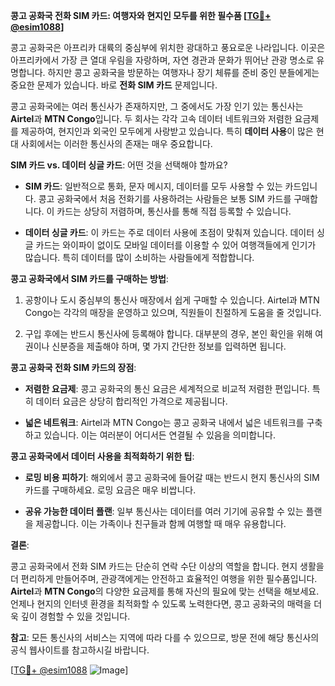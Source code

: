 **콩고 공화국 전화 SIM 카드: 여행자와 현지인 모두를 위한 필수품 [[TG💪+ @esim1088](https://t.me/s/esim1088)]**

콩고 공화국은 아프리카 대륙의 중심부에 위치한 광대하고 풍요로운 나라입니다. 이곳은 아프리카에서 가장 큰 열대 우림을 자랑하며, 자연 경관과 문화가 뛰어난 관광 명소로 유명합니다. 하지만 콩고 공화국을 방문하는 여행자나 장기 체류를 준비 중인 분들에게는 중요한 문제가 있습니다. 바로 **전화 SIM 카드** 문제입니다.

콩고 공화국에는 여러 통신사가 존재하지만, 그 중에서도 가장 인기 있는 통신사는 **Airtel**과 **MTN Congo**입니다. 두 회사는 각각 고속 데이터 네트워크와 저렴한 요금제를 제공하여, 현지인과 외국인 모두에게 사랑받고 있습니다. 특히 **데이터 사용**이 많은 현대 사회에서는 이러한 통신사의 존재는 매우 중요합니다.

**SIM 카드 vs. 데이터 싱글 카드**: 어떤 것을 선택해야 할까요? 

- **SIM 카드**: 일반적으로 통화, 문자 메시지, 데이터를 모두 사용할 수 있는 카드입니다. 콩고 공화국에서 처음 전화기를 사용하려는 사람들은 보통 SIM 카드를 구매합니다. 이 카드는 상당히 저렴하며, 통신사를 통해 직접 등록할 수 있습니다.
  
- **데이터 싱글 카드**: 이 카드는 주로 데이터 사용에 초점이 맞춰져 있습니다. 데이터 싱글 카드는 와이파이 없이도 모바일 데이터를 이용할 수 있어 여행객들에게 인기가 많습니다. 특히 데이터를 많이 소비하는 사람들에게 적합합니다.

**콩고 공화국에서 SIM 카드를 구매하는 방법**:

1. 공항이나 도시 중심부의 통신사 매장에서 쉽게 구매할 수 있습니다. Airtel과 MTN Congo는 각각의 매장을 운영하고 있으며, 직원들이 친절하게 도움을 줄 것입니다.
   
2. 구입 후에는 반드시 통신사에 등록해야 합니다. 대부분의 경우, 본인 확인을 위해 여권이나 신분증을 제출해야 하며, 몇 가지 간단한 정보를 입력하면 됩니다.

**콩고 공화국 전화 SIM 카드의 장점**:

- **저렴한 요금제**: 콩고 공화국의 통신 요금은 세계적으로 비교적 저렴한 편입니다. 특히 데이터 요금은 상당히 합리적인 가격으로 제공됩니다.
  
- **넓은 네트워크**: Airtel과 MTN Congo는 콩고 공화국 내에서 넓은 네트워크를 구축하고 있습니다. 이는 여러분이 어디서든 연결될 수 있음을 의미합니다.

**콩고 공화국에서 데이터 사용을 최적화하기 위한 팁**:

- **로밍 비용 피하기**: 해외에서 콩고 공화국에 들어갈 때는 반드시 현지 통신사의 SIM 카드를 구매하세요. 로밍 요금은 매우 비쌉니다.
  
- **공유 가능한 데이터 플랜**: 일부 통신사는 데이터를 여러 기기에 공유할 수 있는 플랜을 제공합니다. 이는 가족이나 친구들과 함께 여행할 때 매우 유용합니다.

**결론**:

콩고 공화국에서 전화 SIM 카드는 단순히 연락 수단 이상의 역할을 합니다. 현지 생활을 더 편리하게 만들어주며, 관광객에게는 안전하고 효율적인 여행을 위한 필수품입니다. **Airtel**과 **MTN Congo**의 다양한 요금제를 통해 자신의 필요에 맞는 선택을 해보세요. 언제나 현지의 인터넷 환경을 최적화할 수 있도록 노력한다면, 콩고 공화국의 매력을 더욱 깊이 경험할 수 있을 것입니다.

**참고**: 모든 통신사의 서비스는 지역에 따라 다를 수 있으므로, 방문 전에 해당 통신사의 공식 웹사이트를 참고하시길 바랍니다.

[[TG💪+ @esim1088](https://t.me/s/esim1088) ![Image](https://i.postimg.cc/Y0z9fWf4/image.png)]
